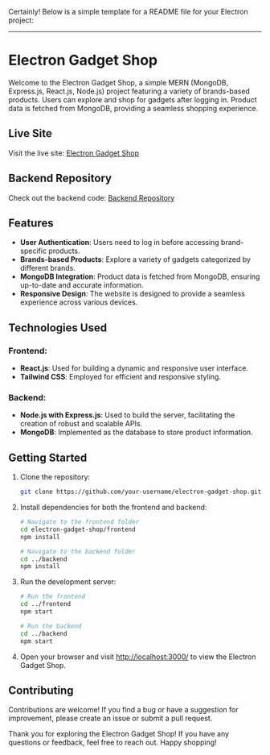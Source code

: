 Certainly! Below is a simple template for a README file for your Electron project:

---

# Electron Gadget Shop

Welcome to the Electron Gadget Shop, a simple MERN (MongoDB, Express.js, React.js, Node.js) project featuring a variety of brands-based products. Users can explore and shop for gadgets after logging in. Product data is fetched from MongoDB, providing a seamless shopping experience.

## Live Site

Visit the live site: [Electron Gadget Shop](https://electon-gadgetshop.web.app/)

## Backend Repository

Check out the backend code: [Backend Repository](https://electon-gadgetshop.web.app/)

## Features

- **User Authentication**: Users need to log in before accessing brand-specific products.
- **Brands-based Products**: Explore a variety of gadgets categorized by different brands.
- **MongoDB Integration**: Product data is fetched from MongoDB, ensuring up-to-date and accurate information.
- **Responsive Design**: The website is designed to provide a seamless experience across various devices.

## Technologies Used

### Frontend:

- **React.js**: Used for building a dynamic and responsive user interface.
- **Tailwind CSS**: Employed for efficient and responsive styling.

### Backend:

- **Node.js with Express.js**: Used to build the server, facilitating the creation of robust and scalable APIs.
- **MongoDB**: Implemented as the database to store product information.

## Getting Started

1. Clone the repository:

   ```bash
   git clone https://github.com/your-username/electron-gadget-shop.git
   ```

2. Install dependencies for both the frontend and backend:

   ```bash
   # Navigate to the frontend folder
   cd electron-gadget-shop/frontend
   npm install

   # Navigate to the backend folder
   cd ../backend
   npm install
   ```

3. Run the development server:

   ```bash
   # Run the frontend
   cd ../frontend
   npm start

   # Run the backend
   cd ../backend
   npm start
   ```

4. Open your browser and visit [http://localhost:3000/](http://localhost:3000/) to view the Electron Gadget Shop.

## Contributing

Contributions are welcome! If you find a bug or have a suggestion for improvement, please create an issue or submit a pull request.

Thank you for exploring the Electron Gadget Shop! If you have any questions or feedback, feel free to reach out. Happy shopping!

